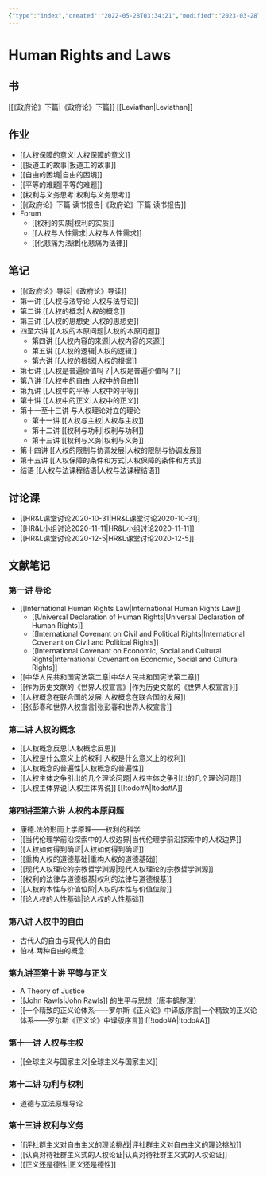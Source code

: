 ```yaml
---
{"type":"index","created":"2022-05-28T03:34:21","modified":"2023-03-28T19:45:38","alias":"人权与法","banner_icon":"🧑‍⚖️","banner":"https://static3.museoreinasofia.es/sites/default/files/obras/DE00050_0.jpg","banner_y":0.26707,"dg-publish":true,"sup":[{}],"state":"done","permalink":"/human-rights-and-law/","dgPassFrontmatter":true,"updated":"2023-03-28T19:45:38"}
---
```



# Human Rights and Laws

## 书

[[《政府论》下篇\|《政府论》下篇]]
[[Leviathan\|Leviathan]]

## 作业

* [[人权保障的意义\|人权保障的意义]]
* [[扳道工的故事\|扳道工的故事]]
* [[自由的困境\|自由的困境]]
* [[平等的难题\|平等的难题]]
* [[权利与义务思考\|权利与义务思考]]
* [[《政府论》下篇 读书报告\|《政府论》下篇 读书报告]]
* Forum
    * [[权利的实质\|权利的实质]]
    * [[人权与人性需求\|人权与人性需求]]
    * [[化悲痛为法律\|化悲痛为法律]]

## 笔记

* [[《政府论》导读\|《政府论》导读]]
* 第一讲 [[人权与法导论\|人权与法导论]]
* 第二讲 [[人权的概念\|人权的概念]]
* 第三讲 [[人权的思想史\|人权的思想史]]
* 四至六讲 [[人权的本原问题\|人权的本原问题]]
    * 第四讲 [[人权内容的来源\|人权内容的来源]]
    * 第五讲 [[人权的逻辑\|人权的逻辑]]
    * 第六讲 [[人权的根据\|人权的根据]]
* 第七讲 [[人权是普遍价值吗？\|人权是普遍价值吗？]]
* 第八讲 [[人权中的自由\|人权中的自由]]
* 第九讲 [[人权中的平等\|人权中的平等]]
* 第十讲 [[人权中的正义\|人权中的正义]]
* 第十一至十三讲 与人权理论对立的理论
    * 第十一讲 [[人权与主权\|人权与主权]]
    * 第十二讲 [[权利与功利\|权利与功利]]
    * 第十三讲 [[权利与义务\|权利与义务]]
* 第十四讲 [[人权的限制与协调发展\|人权的限制与协调发展]]
* 第十五讲 [[人权保障的条件和方式\|人权保障的条件和方式]]
* 结语 [[人权与法课程结语\|人权与法课程结语]]

## 讨论课

* [[HR&L课堂讨论2020-10-31\|HR&L课堂讨论2020-10-31]]
* [[HR&L小组讨论2020-11-11\|HR&L小组讨论2020-11-11]]
* [[HR&L课堂讨论2020-12-5\|HR&L课堂讨论2020-12-5]]

## 文献笔记

### 第一讲 导论

* [[International Human Rights Law\|International Human Rights Law]]
    * [[Universal Declaration of Human Rights\|Universal Declaration of Human Rights]]
    * [[International Covenant on Civil and Political Rights\|International Covenant on Civil and Political Rights]]
    * [[International Covenant on Economic, Social and Cultural Rights\|International Covenant on Economic, Social and Cultural Rights]]
* [[中华人民共和国宪法第二章\|中华人民共和国宪法第二章]]
* [[作为历史文献的《世界人权宣言》\|作为历史文献的《世界人权宣言》]]
* [[人权概念在联合国的发展\|人权概念在联合国的发展]]
* [[张彭春和世界人权宣言\|张彭春和世界人权宣言]]

### 第二讲 人权的概念

* [[人权概念反思\|人权概念反思]]
* [[人权是什么意义上的权利\|人权是什么意义上的权利]]
* [[人权概念的普遍性\|人权概念的普遍性]]
* [[人权主体之争引出的几个理论问题\|人权主体之争引出的几个理论问题]]
* [[人权主体界说\|人权主体界说]] [[!todo#A\|!todo#A]]

### 第四讲至第六讲 人权的本原问题

* 康德.法的形而上学原理——权利的科学
* [[当代伦理学前沿探索中的人权边界\|当代伦理学前沿探索中的人权边界]]
* [[人权如何得到确证\|人权如何得到确证]]
* [[重构人权的道德基础\|重构人权的道德基础]]
* [[现代人权理论的宗教哲学渊源\|现代人权理论的宗教哲学渊源]]
* [[权利的法律与道德根基\|权利的法律与道德根基]]
* [[人权的本性与价值位阶\|人权的本性与价值位阶]]
* [[论人权的人性基础\|论人权的人性基础]]

### 第八讲 人权中的自由

* 古代人的自由与现代人的自由
* 伯林.两种自由的概念

### 第九讲至第十讲 平等与正义

* A Theory of Justice
* [[John Rawls\|John Rawls]] 的生平与思想（唐丰鹤整理）
* [[一个精致的正义论体系——罗尔斯《正义论》中译版序言\|一个精致的正义论体系——罗尔斯《正义论》中译版序言]] [[!todo#A\|!todo#A]]

### 第十一讲 人权与主权

* [[全球主义与国家主义\|全球主义与国家主义]]

### 第十二讲 功利与权利

* 道德与立法原理导论

### 第十三讲 权利与义务

* [[评社群主义对自由主义的理论挑战\|评社群主义对自由主义的理论挑战]]
* [[认真对待社群主义式的人权论证\|认真对待社群主义式的人权论证]]
* [[正义还是德性\|正义还是德性]]
